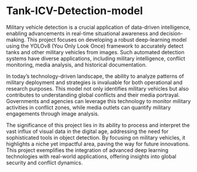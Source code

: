 # Tank-ICV-Detection-model
Military vehicle detection is a crucial application of data-driven intelligence, enabling advancements in real-time situational awareness and decision-making. This project focuses on developing a robust deep-learning model using the YOLOv8 (You Only Look Once) framework to accurately detect tanks and other military vehicles from images. Such automated detection systems have diverse applications, including military intelligence, conflict monitoring, media analysis, and historical documentation.

In today’s technology-driven landscape, the ability to analyze patterns of military deployment and strategies is invaluable for both operational and research purposes. This model not only identifies military vehicles but also contributes to understanding global conflicts and their media portrayal. Governments and agencies can leverage this technology to monitor military activities in conflict zones, while media outlets can quantify military engagements through image analysis.

The significance of this project lies in its ability to process and interpret the vast influx of visual data in the digital age, addressing the need for sophisticated tools in object detection. By focusing on military vehicles, it highlights a niche yet impactful area, paving the way for future innovations. This project exemplifies the integration of advanced deep learning technologies with real-world applications, offering insights into global security and conflict dynamics.
